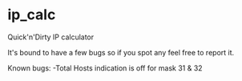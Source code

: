 # ip_calc
Quick'n'Dirty IP calculator

It's bound to have a few bugs so if you spot any feel free to report it.

Known bugs:
-Total Hosts indication is off for mask 31 & 32
